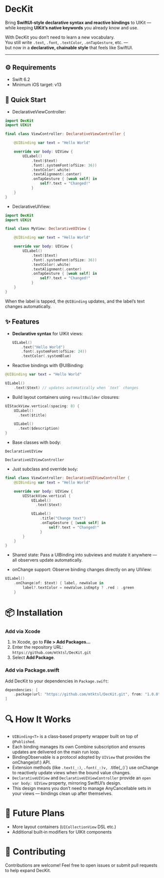 # DecKit

Bring **SwiftUI‑style declarative syntax and reactive bindings** to UIKit —  
while keeping **UIKit’s native keywords** you already know and use.

With DecKit you don’t need to learn a new vocabulary.  
You still write `.text`, `.font`, `.textColor`, `.onTapGesture`, etc. —  
but now in a **declarative, chainable style** that feels like SwiftUI.

---

## ⚙️ Requirements
- Swift 6.2
- Minimum iOS target: v13


## 🚀 Quick Start

- DeclarativeViewController:
```swift
import DecKit
import UIKit

final class ViewController: DeclarativeViewController {

    @UIBinding var text = "Hello World"

    override var body: UIView {
        UILabel()
            .text($text)
            .font(.systemFont(ofSize: 36))
            .textColor(.white)
            .textAlignment(.center)
            .onTapGesture { [weak self] in
                self?.text = "Changed!"
            }
    }
}
```

- DeclarativeUIView:
```swift
import DecKit
import UIKit

final class MyView: DeclarativeUIView {

    @UIBinding var text = "Hello World"

    override var body: UIView {
        UILabel()
            .text($text)
            .font(.systemFont(ofSize: 36))
            .textColor(.white)
            .textAlignment(.center)
            .onTapGesture { [weak self] in
                self?.text = "Changed!"
            }
    }
}
```

When the label is tapped, the `@UIBinding` updates, and the label’s text changes automatically.

## ✨ Features

- **Declarative syntax** for UIKit views:
  ```swift
  UILabel()
      .text("Hello World")
      .font(.systemFont(ofSize: 24))
      .textColor(.systemBlue)
  ```

- Reactive bindings with @UIBinding:

```swift
@UIBinding var text = "Hello World"

UILabel()
    .text($text) // updates automatically when `text` changes
```

- Build layout containers using `resultBuilder` closures:

```swift
UIStackView.vertical(spacing: 8) {
    UILabel()
      .text($title)

    UILabel()
      .text($description)
}
```

- Base classes with body:

`DeclarativeUIView`

`DeclarativeUIViewController`

- Just subclass and override `body`:

```swift
final class ViewController: DeclarativeUIViewController {
    @UIBinding var text = "Hello World"

    override var body: UIView {
        UIStackView.vertical {
            UILabel()
              .text($text)

            UILabel()
                .title("Change text")
                .onTapGesture { [weak self] in
                    self?.text = "Changed!"
                }
        }
    }
}
```

- Shared state: Pass a UIBinding into subviews and mutate it anywhere — all observers update automatically.

- onChange support: Observe binding changes directly on any UIView:

```swift
UILabel()
    .onChange(of: $text) { label, newValue in
        label?.textColor = newValue.isEmpty ? .red : .green
    }
```

# 📦 Installation

### Add via Xcode
1. In Xcode, go to **File > Add Packages…**
2. Enter the repository URL:  
   `https://github.com/mtktsl/DecKit.git`
3. Select **Add Package**.

### Add via Package.swift
Add DecKit to your dependencies in `Package.swift`:

```swift
dependencies: [
    .package(url: "https://github.com/mtktsl/DecKit.git", from: "1.0.0")
]
```



# 🔍 How It Works
- `UIBinding<T>` is a class‑based property wrapper built on top of `@Published`.
- Each binding manages its own Combine subscription and ensures updates are delivered on the main run loop.
- BindingObservable is a protocol adopted by `UIView` that provides the onChange(of:) API.
- Extension methods (like `.text(_:)`, `.font(_:)v, `.title(_:)`) use onChange to reactively update views when the bound value changes.
- `DeclarativeUIView` and `DeclarativeUIViewController` provide an `open var body: UIView` property, mirroring SwiftUI’s design.
- This design means you don’t need to manage AnyCancellable sets in your views — bindings clean up after themselves.

# 📌 Future Plans
- More layout containers (`UICollectionView` DSL etc.)
- Additional built‑in modifiers for UIKit components

# 🤝 Contributing
Contributions are welcome! Feel free to open issues or submit pull requests to help expand DecKit.

